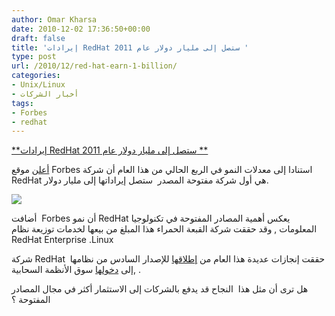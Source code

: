 ```yaml
---
author: Omar Kharsa
date: 2010-12-02 17:36:50+00:00
draft: false
title: 'إيرادات RedHat ستصل إلى مليار دولار عام 2011 '
type: post
url: /2010/12/red-hat-earn-1-billion/
categories:
- Unix/Linux
- أخبار الشركات
tags:
- Forbes
- redhat
---
```


[**إيرادات RedHat ستصل إلى مليار دولار عام 2011 **](http://www.it-scoop.com/2010/12/red-hat-earn-1-billion/)


[أعلن](http://blogs.forbes.com/ciocentral/2010/11/30/red-hat-at-1-billion/) موقع Forbes استنادا إلى معدلات النمو في الربع الحالي من هذا العام أن شركة  RedHat هي أول شركة مفتوحة المصدر  ستصل إيراداتها إلى مليار دولار.

[![](http://www.it-scoop.com/wp-content/uploads/2010/12/images.jpg)
](http://www.it-scoop.com/2010/12/red-hat-earn-1-billion/)

أضافت  Forbes أن نمو RedHat يعكس أهمية المصادر المفتوحة في تكنولوجيا المعلومات , وقد حققت شركة القبعة الحمراء هذا المبلغ من بيعها لخدمات توزيعة نظام  RedHat Enterprise .Linux


[
](http://www.it-scoop.com/wp-content/uploads/2010/12/a.jpg)


شركة RedHat  حققت إنجازات عديدة هذا العام من [إطلاقها](www.it-scoop.com/2010/11/red-hat-enterprise-linux-6) للإصدار السادس من نظامها ,إلى [دخولها](www.it-scoop.com/2010/12/redhat-makara-paas) سوق الأنظمة السحابية .

هل ترى أن مثل هذا  النجاح قد يدفع بالشركات إلى الاستثمار أكثر في مجال المصادر المفتوحة ؟
